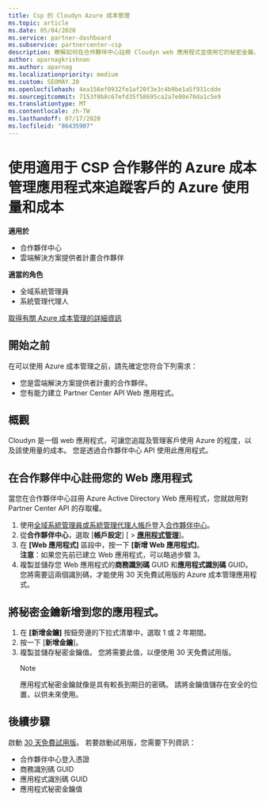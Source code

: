 ```yaml
---
title: Csp 的 Cloudyn Azure 成本管理
ms.topic: article
ms.date: 05/04/2020
ms.service: partner-dashboard
ms.subservice: partnercenter-csp
description: 瞭解如何在合作夥伴中心註冊 Cloudyn web 應用程式並使用它的秘密金鑰，讓您可以使用應用程式來追蹤客戶的 Azure 使用量和成本。
author: aparnagkrishnan
ms.author: aparnag
ms.localizationpriority: medium
ms.custom: SEOMAY.20
ms.openlocfilehash: 4ea156ef0932fe1af20f3e3c4b9be1a5f931cdde
ms.sourcegitcommit: 7153f0b8c67efd35f58695ca2a7e00e70da1c5e9
ms.translationtype: MT
ms.contentlocale: zh-TW
ms.lasthandoff: 07/17/2020
ms.locfileid: "86435907"
---
```

# <a name="track-customer-azure-usage-and-costs-with-the-azure-cost-management-app-for-csp-partners"></a>使用適用于 CSP 合作夥伴的 Azure 成本管理應用程式來追蹤客戶的 Azure 使用量和成本  

**適用於**

- 合作夥伴中心
- 雲端解決方案提供者計畫合作夥伴

**適當的角色**

- 全域系統管理員
- 系統管理代理人

[取得有關 Azure 成本管理的詳細資訊](https://go.microsoft.com/fwlink/p/?linkid=857893)

## <a name="before-you-begin"></a>開始之前
在可以使用 Azure 成本管理之前，請先確定您符合下列需求：

- 您是雲端解決方案提供者計畫的合作夥伴。
- 您有能力建立 Partner Center API Web 應用程式。

## <a name="overview"></a>概觀

Cloudyn 是一個 web 應用程式，可讓您追蹤及管理客戶使用 Azure 的程度，以及該使用量的成本。 您是透過合作夥伴中心 API 使用此應用程式。

## <a name="register-your-web-app-in-the-partner-center"></a>在合作夥伴中心註冊您的 Web 應用程式
當您在合作夥伴中心註冊 Azure Active Directory Web 應用程式，您就啟用對 Partner Center API 的存取權。 
1.  使用[全域系統管理員或系統管理代理人帳戶](create-user-accounts-and-set-permissions.md)登入[合作夥伴中心](https://partnercenter.microsoft.com/pcv/dashboard/overview)。
2.  從**合作夥伴中心**，選取 [**帳戶設定**] [ &gt; **[應用程式管理](https://partnercenter.microsoft.com/pcv/apiintegration/appmanagement)**]。
3.  在 **\[Web 應用程式\]** 區段中，按一下 **\[新增 Web 應用程式\]**。
<br> **注意**：如果您先前已建立 Web 應用程式，可以略過步驟 3。
4.  複製並儲存您 Web 應用程式的**商務識別碼** GUID 和**應用程式識別碼** GUID。 您將需要這兩個識別碼，才能使用 30 天免費試用版的 Azure 成本管理應用程式。

## <a name="add-a-secret-key-to-your-app"></a>將秘密金鑰新增到您的應用程式。
1. 在 **\[新增金鑰\]** 按鈕旁邊的下拉式清單中，選取 1 或 2 年期間。
2. 按一下 [**新增金鑰**]。 
3. 複製並儲存秘密金鑰值。 您將需要此值，以便使用 30 天免費試用版。<br>
   > [!NOTE]  
   > 應用程式秘密金鑰就像是具有較長到期日的密碼。 請將金鑰值儲存在安全的位置，以供未來使用。

## <a name="next-steps"></a>後續步驟
啟動 [30 天免費試用版](https://go.microsoft.com/fwlink/?linkid=857895)。
若要啟動試用版，您需要下列資訊：
- 合作夥伴中心登入憑證
- 商務識別碼 GUID
- 應用程式識別碼 GUID
- 應用程式秘密金鑰值

